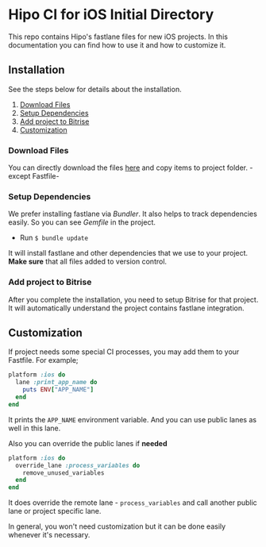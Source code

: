 # Hipo CI for iOS Initial Directory

This repo contains Hipo's fastlane files for new iOS projects. In this documentation you can find how to use it and how to customize it.

## Installation

See the steps below for details about the installation.

1. [Download Files](README.md#setup-dependencies)
1. [Setup Dependencies](README.md#setup-dependencies)
1. [Add project to Bitrise](README.md#add-project-to-bitrise)
1. [Customization](README.md#customization)


### Download Files
You can directly download the files [here](https://github.com/Hipo/ci-integration-ios/archive/main.zip) and copy items to project folder. -except Fastfile-

### Setup Dependencies

We prefer installing fastlane via *Bundler*. It also helps to track dependencies easily. So you can see *Gemfile* in the project.

* Run `$ bundle update`

It will install fastlane and other dependencies that we use to your project. **Make sure** that all files added to version control.  

### Add project to Bitrise

After you complete the installation, you need to setup Bitrise for that project. It will automatically understand the project contains fastlane integration.


## Customization

If project needs some special CI processes, you may add them to your Fastfile. For example;

```ruby
platform :ios do
  lane :print_app_name do
    puts ENV["APP_NAME"]
  end
end
```

It prints the `APP_NAME` environment variable. And you can use public lanes as well in this lane.

Also you can override the public lanes if **needed**

```ruby
platform :ios do
  override_lane :process_variables do
    remove_unused_variables
  end
end
```

It does override the remote lane - `process_variables` and call another public lane or project specific lane. 

In general, you won't need customization but it can be done easily whenever it's necessary.